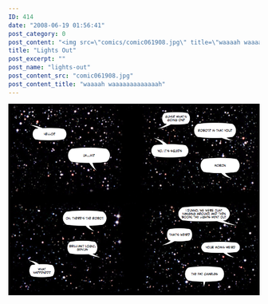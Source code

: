 ```yaml
---
ID: 414
date: "2008-06-19 01:56:41"
post_category: 0
post_content: "<img src=\"comics/comic061908.jpg\" title=\"waaaah waaaaaaaaaaaaah\" />"
title: "Lights Out"
post_excerpt: ""
post_name: "lights-out"
post_content_src: "comic061908.jpg"
post_content_title: "waaaah waaaaaaaaaaaaah"
---
```



[![waaaah waaaaaaaaaaaaah](/comics-hi-res/comic061908.jpg)](/comics-hi-res/comic061908.jpg)
